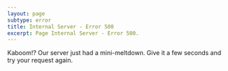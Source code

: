 ```yaml
---
layout: page
subtype: error
title: Internal Server - Error 500
excerpt: Page Internal Server - Error 500.
---
```


Kaboom!? Our server just had a mini-meltdown. Give it a few seconds and try your request again.
